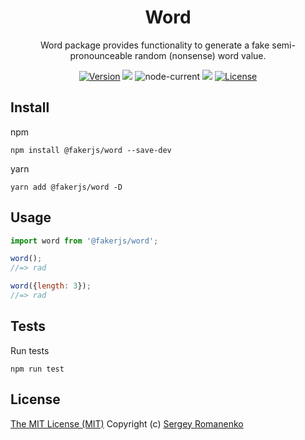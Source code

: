 <h1 align="center">Word</h1>
<p align="center">
Word package provides functionality to generate a fake semi-pronounceable random (nonsense) word value.</p>

<p align="center">
<a href="https://github.com/faker-javascript/word/releases"><img alt="Version" src="https://img.shields.io/github/release/faker-javascript/word.svg?label=version&color=green"></a> <img src="https://img.shields.io/npm/dt/@fakerjs/word"> <img alt="node-current" src="https://img.shields.io/node/v/@fakerjs/word"> <a href="https://github.com/faker-javascript/word/actions/workflows/ci.yml"><img src="https://github.com/faker-javascript/word/actions/workflows/ci.yml/badge.svg"></a> <a href="https://github.com/faker-javascript/word"><img src="https://img.shields.io/badge/license-MIT-blue.svg?color=green" alt="License"></a>
</p>

## Install

npm
```
npm install @fakerjs/word --save-dev
```

yarn
```
yarn add @fakerjs/word -D
```

## Usage

```js
import word from '@fakerjs/word';

word();
//=> rad

word({length: 3});
//=> rad
```

## Tests

Run tests

```
npm run test
```

## License
[The MIT License (MIT)](https://github.com/faker-javascript/word/blob/master/LICENSE)
Copyright (c) [Sergey Romanenko](https://github.com/Awilum)
